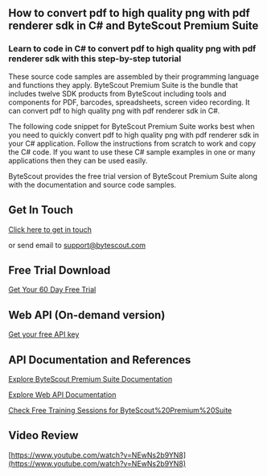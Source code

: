 ## How to convert pdf to high quality png with pdf renderer sdk in C# and ByteScout Premium Suite

### Learn to code in C# to convert pdf to high quality png with pdf renderer sdk with this step-by-step tutorial

These source code samples are assembled by their programming language and functions they apply. ByteScout Premium Suite is the bundle that includes twelve SDK products from ByteScout including tools and components for PDF, barcodes, spreadsheets, screen video recording. It can convert pdf to high quality png with pdf renderer sdk in C#.

The following code snippet for ByteScout Premium Suite works best when you need to quickly convert pdf to high quality png with pdf renderer sdk in your C# application. Follow the instructions from scratch to work and copy the C# code. If you want to use these C# sample examples in one or many applications then they can be used easily.

ByteScout provides the free trial version of ByteScout Premium Suite along with the documentation and source code samples.

## Get In Touch

[Click here to get in touch](https://bytescout.zendesk.com/hc/en-us/requests/new?subject=ByteScout%20Premium%20Suite%20Question)

or send email to [support@bytescout.com](mailto:support@bytescout.com?subject=ByteScout%20Premium%20Suite%20Question) 

## Free Trial Download

[Get Your 60 Day Free Trial](https://bytescout.com/download/web-installer?utm_source=github-readme)

## Web API (On-demand version)

[Get your free API key](https://pdf.co/documentation/api?utm_source=github-readme)

## API Documentation and References

[Explore ByteScout Premium Suite Documentation](https://bytescout.com/documentation/index.html?utm_source=github-readme)

[Explore Web API Documentation](https://pdf.co/documentation/api?utm_source=github-readme)

[Check Free Training Sessions for ByteScout%20Premium%20Suite](https://academy.bytescout.com/)

## Video Review

[https://www.youtube.com/watch?v=NEwNs2b9YN8](https://www.youtube.com/watch?v=NEwNs2b9YN8)